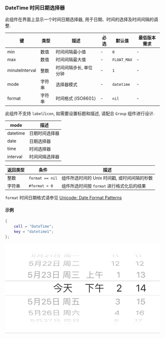 ### DateTime 时间日期选择器

此组件在界面上显示一个时间日期选择器, 用于日期、时间的选择及时间间隔的调整. 

|键|类型|描述|必选|默认值|最低版本需求|
|---|---|---|---|---|---|
|min|数值|时间间隔最小值|\-|`0`|\-|
|max|数值|时间间隔最大值|\-|`FLOAT_MAX`|\-|
|minuteInterval|整数|时间间隔歩长, 单位分钟|\-|`1`|\-|
|mode|字符串|选择器模式|\-|`datetime`|\-|
|format|字符串|时间格式 (ISO8601)|\-|`nil`|\-|

此组件不支持 `label`/`icon`, 如需要设置标题和描述, 请配合 `Group` 组件进行设计.

|mode|描述|
|---|---|
|datetime|日期时间选择器|
|date|日期选择器|
|time|时间选择器|
|interval|时间间隔选择器|

|返回类型|条件|描述|
|---|---|---|
|整数|`format == nil`|组件所选时间的 Unix 时间戳, 或时间间隔的秒数|
|字符串|`#format > 0`|组件所选时间按 `format` 进行格式化后的结果|

`format` 时间日期格式请参见 [Unicode: Date Format Patterns](http://www.unicode.org/reports/tr35/tr35-31/tr35-dates.html#Date_Format_Patterns)


#### 示例

``` lua
{
    cell = "DateTime";
    key = "datetime1";
};
```

![XUI-DateTime.png](XUIScreenshots/XUI-DateTime.png)

